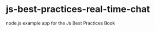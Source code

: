 js-best-practices-real-time-chat
================================

node.js example app for the Js Best Practices Book